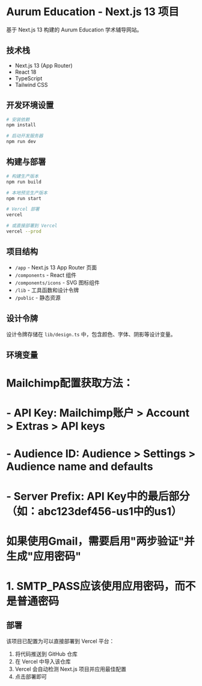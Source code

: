 # Aurum Education - Next.js 13 项目

基于 Next.js 13 构建的 Aurum Education 学术辅导网站。

## 技术栈

- Next.js 13 (App Router)
- React 18
- TypeScript
- Tailwind CSS

## 开发环境设置

```bash
# 安装依赖
npm install

# 启动开发服务器
npm run dev
```

## 构建与部署

```bash
# 构建生产版本
npm run build

# 本地预览生产版本
npm run start

# Vercel 部署
vercel

# 或直接部署到 Vercel
vercel --prod
```

## 项目结构

- `/app` - Next.js 13 App Router 页面
- `/components` - React 组件
- `/components/icons` - SVG 图标组件
- `/lib` - 工具函数和设计令牌
- `/public` - 静态资源

## 设计令牌

设计令牌存储在 `lib/design.ts` 中，包含颜色、字体、阴影等设计变量。

## 环境变量
# Mailchimp配置获取方法：
#    - API Key: Mailchimp账户 > Account > Extras > API keys
#    - Audience ID: Audience > Settings > Audience name and defaults
#    - Server Prefix: API Key中的最后部分（如：abc123def456-us1中的us1）
# 如果使用Gmail，需要启用"两步验证"并生成"应用密码"
# 1. SMTP_PASS应该使用应用密码，而不是普通密码

## 部署

该项目已配置为可以直接部署到 Vercel 平台：

1. 将代码推送到 GitHub 仓库
2. 在 Vercel 中导入该仓库
3. Vercel 会自动检测 Next.js 项目并应用最佳配置
4. 点击部署即可